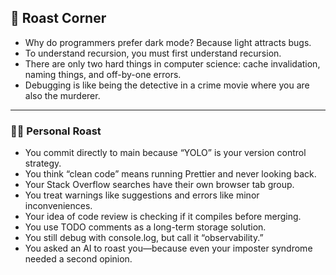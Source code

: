 ## 🥊 Roast Corner

* Why do programmers prefer dark mode? Because light attracts bugs.
* To understand recursion, you must first understand recursion.
* There are only two hard things in computer science: cache invalidation, naming things, and off-by-one errors.
* Debugging is like being the detective in a crime movie where you are also the murderer.

---

### 🧑‍💻 Personal Roast

* You commit directly to main because “YOLO” is your version control strategy.
* You think “clean code” means running Prettier and never looking back.
* Your Stack Overflow searches have their own browser tab group.
* You treat warnings like suggestions and errors like minor inconveniences.
* Your idea of code review is checking if it compiles before merging.
* You use TODO comments as a long-term storage solution.
* You still debug with console.log, but call it “observability.”
* You asked an AI to roast you—because even your imposter syndrome needed a second opinion.